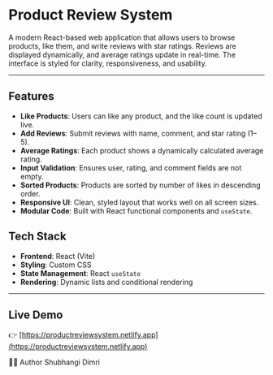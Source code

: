#  Product Review System

A modern React-based web application that allows users to browse products, like them, and write reviews with star ratings. Reviews are displayed dynamically, and average ratings update in real-time. The interface is styled for clarity, responsiveness, and usability.

---

##  Features

-  **Like Products**: Users can like any product, and the like count is updated live.
-  **Add Reviews**: Submit reviews with name, comment, and star rating (1–5).
-  **Average Ratings**: Each product shows a dynamically calculated average rating.
-  **Input Validation**: Ensures user, rating, and comment fields are not empty.
-  **Sorted Products**: Products are sorted by number of likes in descending order.
-  **Responsive UI**: Clean, styled layout that works well on all screen sizes.
-  **Modular Code**: Built with React functional components and `useState`.



##  Tech Stack

- **Frontend**: React (Vite)
- **Styling**: Custom CSS
- **State Management**: React `useState`
- **Rendering**: Dynamic lists and conditional rendering

---
##  Live Demo

👉 [https://productreviewsystem.netlify.app](https://productreviewsystem.netlify.app)



🙋‍♀️ Author
Shubhangi Dimri

